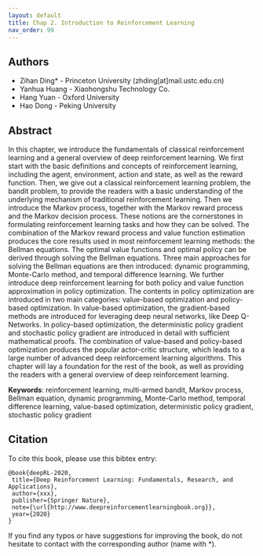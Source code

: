 ```yaml
---
layout: default
title: Chap 2. Introduction to Reinforcement Learning
nav_order: 99
---
```


## Authors

- Zihan Ding* - Princeton University (zhding[at]mail.ustc.edu.cn)
- Yanhua Huang - Xiaohongshu Technology Co.
- Hang Yuan - Oxford University
- Hao Dong - Peking University 

## Abstract

In this chapter, we introduce the fundamentals of classical reinforcement learning and a general overview of deep reinforcement learning. We first start with the basic definitions and concepts of reinforcement learning, including the agent, environment, action and state, as well as the reward function. Then, we give out a classical reinforcement learning problem, the bandit problem, to provide the readers with a basic understanding of the underlying mechanism of traditional reinforcement learning. Then we introduce the Markov process, together with the Markov reward process and the Markov decision process. These notions are the cornerstones in formulating reinforcement learning tasks and how they can be solved. The combination of the Markov reward process and value function estimation produces the core results used in most reinforcement learning methods: the Bellman equations. The optimal value functions and optimal policy can be derived through solving the Bellman equations. Three main approaches for solving the Bellman equations are then introduced: dynamic programming, Monte-Carlo method, and temporal difference learning. We further introduce deep reinforcement learning for both policy and value function approximation in policy optimization. The contents in policy optimization are introduced in two main categories: value-based optimization and policy-based optimization. In value-based optimization, the gradient-based methods are introduced for leveraging deep neural networks, like Deep Q-Networks. In policy-based optimization, the deterministic policy gradient and stochastic policy gradient are introduced in detail with sufficient mathematical proofs. The combination of value-based and policy-based optimization produces the popular actor-critic structure, which leads to a large number of advanced deep reinforcement learning algorithms. This chapter will lay a foundation for the rest of the book, as well as providing the readers with a general overview of deep reinforcement learning. 

**Keywords**: reinforcement learning, multi-armed bandit, Markov process, Bellman equation, dynamic programming, Monte-Carlo method, temporal difference learning, value-based optimization, deterministic policy gradient, stochastic policy gradient

## Citation

To cite this book, please use this bibtex entry:

```
@book{deepRL-2020,
 title={Deep Reinforcement Learning: Fundamentals, Research, and Applications},
 author={xxx},
 publisher={Springer Nature},
 note={\url{http://www.deepreinforcementlearningbook.org}},
 year={2020}
}
```





If you find any typos or have suggestions for improving the book, do not hesitate to contact with the corresponding author (name with *).